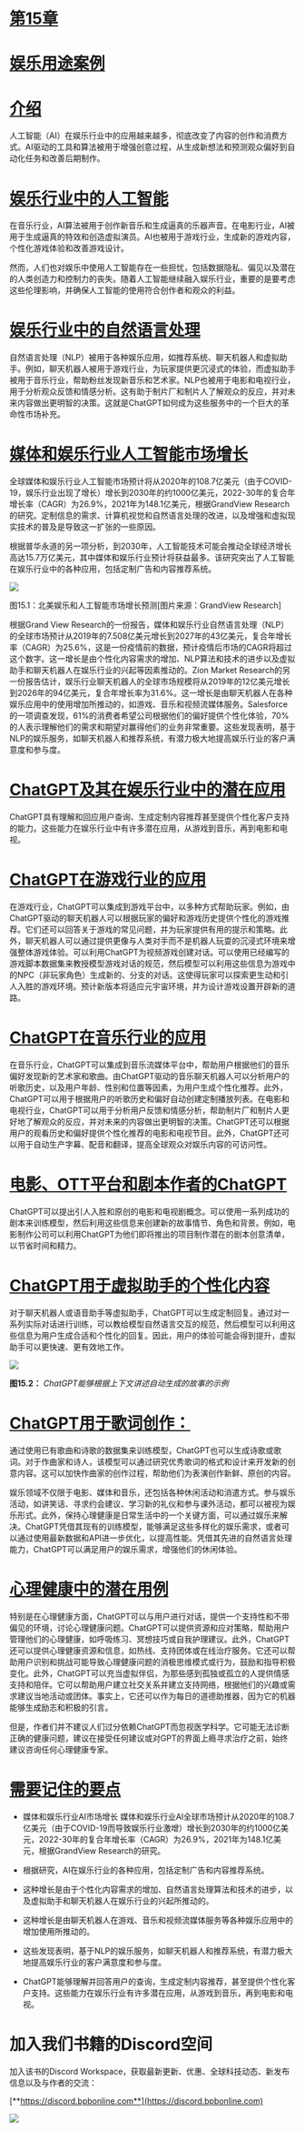 # [第15章](toc.xhtml#c15)

# [娱乐用途案例](toc.xhtml#c15)

# [介绍](toc.xhtml#s119a)

人工智能（AI）在娱乐行业中的应用越来越多，彻底改变了内容的创作和消费方式。AI驱动的工具和算法被用于增强创意过程，从生成新想法和预测观众偏好到自动化任务和改善后期制作。

# [娱乐行业中的人工智能](toc.xhtml#s120a)

在音乐行业，AI算法被用于创作新音乐和生成逼真的乐器声音。在电影行业，AI被用于生成逼真的特效和创造虚拟演员。AI也被用于游戏行业，生成新的游戏内容，个性化游戏体验和改善游戏设计。

然而，人们也对娱乐中使用人工智能存在一些担忧，包括数据隐私、偏见以及潜在的人类创造力和控制力的丧失。随着人工智能继续融入娱乐行业，重要的是要考虑这些伦理影响，并确保人工智能的使用符合创作者和观众的利益。

# [娱乐行业中的自然语言处理](toc.xhtml#s121a)

自然语言处理（NLP）被用于各种娱乐应用，如推荐系统、聊天机器人和虚拟助手。例如，聊天机器人被用于游戏行业，为玩家提供更沉浸式的体验，而虚拟助手被用于音乐行业，帮助粉丝发现新音乐和艺术家。NLP也被用于电影和电视行业，用于分析观众反馈和情感分析。这有助于制片厂和制片人了解观众的反应，并对未来内容做出更明智的决策。这就是ChatGPT如何成为这些服务中的一个巨大的革命性市场补充。

# [媒体和娱乐行业人工智能市场增长](toc.xhtml#s122a)

全球媒体和娱乐行业人工智能市场预计将从2020年的108.7亿美元（由于COVID-19，娱乐行业出现了增长）增长到2030年的约1000亿美元，2022-30年的复合年增长率（CAGR）为26.9%，2021年为148.1亿美元，根据GrandView Research的研究。定制信息的需求、计算机视觉和自然语言处理的改进，以及增强和虚拟现实技术的普及是导致这一扩张的一些原因。

根据普华永道的另一项分析，到2030年，人工智能技术可能会推动全球经济增长高达15.7万亿美元，其中媒体和娱乐行业预计将获益最多。该研究突出了人工智能在娱乐行业中的各种应用，包括定制广告和内容推荐系统。

![](images/Figure-15.1.jpg)

图15.1：北美娱乐和人工智能市场增长预测[图片来源：GrandView Research]

根据Grand View Research的一份报告，媒体和娱乐行业自然语言处理（NLP）的全球市场预计从2019年的7.508亿美元增长到2027年的43亿美元，复合年增长率（CAGR）为25.6%，这是一份疫情前的数据，预计疫情后市场的CAGR将超过这个数字。这一增长是由个性化内容需求的增加、NLP算法和技术的进步以及虚拟助手和聊天机器人在娱乐行业的兴起等因素推动的。Zion Market Research的另一份报告估计，娱乐行业聊天机器人的全球市场规模将从2019年的12亿美元增长到2026年的94亿美元，复合年增长率为31.6%。这一增长是由聊天机器人在各种娱乐应用中的使用增加所推动的，如游戏、音乐和视频流媒体服务。Salesforce的一项调查发现，61%的消费者希望公司根据他们的偏好提供个性化体验，70%的人表示理解他们的需求和期望对赢得他们的业务非常重要。这些发现表明，基于NLP的娱乐服务，如聊天机器人和推荐系统，有潜力极大地提高娱乐行业的客户满意度和参与度。

# [ChatGPT及其在娱乐行业中的潜在应用](toc.xhtml#s123a)

ChatGPT具有理解和回应用户查询、生成定制内容推荐甚至提供个性化客户支持的能力。这些能力在娱乐行业中有许多潜在应用，从游戏到音乐，再到电影和电视。

# [ChatGPT在游戏行业的应用](toc.xhtml#s124a)

在游戏行业，ChatGPT可以集成到游戏平台中，以多种方式帮助玩家。例如，由ChatGPT驱动的聊天机器人可以根据玩家的偏好和游戏历史提供个性化的游戏推荐。它们还可以回答关于游戏的常见问题，并为玩家提供有用的提示和策略。此外，聊天机器人可以通过提供更像与人类对手而不是机器人玩耍的沉浸式环境来增强整体游戏体验。可以利用ChatGPT为视频游戏创建对话。可以使用已经编写的游戏脚本数据集来教授模型游戏对话的规范，然后模型可以利用这些信息为游戏中的NPC（非玩家角色）生成新的、分支的对话。这使得玩家可以探索更生动和引人入胜的游戏环境。预计新版本将适应元宇宙环境，并为设计游戏设置开辟新的道路。

# [ChatGPT在音乐行业的应用](toc.xhtml#s125a)

在音乐行业，ChatGPT可以集成到音乐流媒体平台中，帮助用户根据他们的音乐偏好发现新的艺术家和歌曲。由ChatGPT驱动的音乐聊天机器人可以分析用户的听歌历史，以及用户年龄、性别和位置等因素，为用户生成个性化推荐。此外，ChatGPT可以用于根据用户的听歌历史和偏好自动创建定制播放列表。在电影和电视行业，ChatGPT可以用于分析用户反馈和情感分析，帮助制片厂和制片人更好地了解观众的反应，并对未来的内容做出更明智的决策。ChatGPT还可以根据用户的观看历史和偏好提供个性化推荐的电影和电视节目。此外，ChatGPT还可以用于自动生产字幕、配音和翻译，提高全球观众对娱乐内容的可访问性。

# [电影、OTT平台和剧本作者的ChatGPT](toc.xhtml#s126a)

ChatGPT可以提出引人入胜和原创的电影和电视剧概念。可以使用一系列成功的剧本来训练模型，然后利用这些信息来创建新的故事情节、角色和背景。例如，电影制作公司可以利用ChatGPT为他们即将推出的项目制作潜在的剧本创意清单，以节省时间和精力。

# [ChatGPT用于虚拟助手的个性化内容](toc.xhtml#s127a)

对于聊天机器人或语音助手等虚拟助手，ChatGPT可以生成定制回复。通过对一系列实际对话进行训练，可以教给模型自然语言交互的规范，然后模型可以利用这些信息为用户生成合适和个性化的回复。因此，用户的体验可能会得到提升，虚拟助手可以更快速、更有效地工作。

![](images/Figure-15.2.jpg)

**图15.2：** *ChatGPT能够根据上下文讲述自动生成的故事的示例*

# [ChatGPT用于歌词创作：](toc.xhtml#s128a)

通过使用已有歌曲和诗歌的数据集来训练模型，ChatGPT也可以生成诗歌或歌词。对于作曲家和诗人，该模型可以通过研究优秀歌词的格式和设计来开发新的创意内容。这可以加快作曲家的创作过程，帮助他们为表演创作新鲜、原创的内容。

娱乐领域不仅限于电影、媒体和音乐，还包括各种休闲活动和消遣方式。参与娱乐活动，如讲笑话、寻求约会建议、学习新的礼仪和参与课外活动，都可以被视为娱乐形式。此外，保持心理健康是日常生活中的一个关键方面，可以通过娱乐来解决。ChatGPT凭借其现有的训练模型，能够满足这些多样化的娱乐需求，或者可以通过使用最新数据和API进一步优化，以提高性能。凭借其先进的自然语言处理能力，ChatGPT可以满足用户的娱乐需求，增强他们的休闲体验。

# [心理健康中的潜在用例](toc.xhtml#s129a)

特别是在心理健康方面，ChatGPT可以与用户进行对话，提供一个支持性和不带偏见的环境，讨论心理健康问题。ChatGPT可以提供资源和应对策略，帮助用户管理他们的心理健康，如呼吸练习、冥想技巧或自我护理建议。此外，ChatGPT还可以提供心理健康资源和信息，如热线、支持团体或在线治疗服务。它还可以帮助用户识别和挑战可能导致心理健康问题的消极思维模式或行为，鼓励和指导积极变化。此外，ChatGPT可以充当虚拟伴侣，为那些感到孤独或孤立的人提供情感支持和陪伴。它可以帮助用户建立社交关系并建立支持网络，根据他们的兴趣或需求建议当地活动或团体。事实上，它还可以作为每日的道德助推器，因为它的机器能够生成励志和积极的引言。

但是，作者们并不建议人们过分依赖ChatGPT而忽视医学科学。它可能无法诊断正确的健康问题，建议在接受任何建议或对GPT的界面上瘾寻求治疗之前，始终建议咨询任何心理健康专家。

# [需要记住的要点](toc.xhtml#s130a)

+   媒体和娱乐行业AI市场增长 媒体和娱乐行业AI全球市场预计从2020年的108.7亿美元（由于COVID-19而导致娱乐行业激增）增长到2030年的约1000亿美元，2022-30年的复合年增长率（CAGR）为26.9%，2021年为148.1亿美元，根据GrandView Research的研究。

+   根据研究，AI在娱乐行业的各种应用，包括定制广告和内容推荐系统。

+   这种增长是由于个性化内容需求的增加、自然语言处理算法和技术的进步，以及虚拟助手和聊天机器人在娱乐行业的兴起所推动的。

+   这种增长是由聊天机器人在游戏、音乐和视频流媒体服务等各种娱乐应用中的增加使用所推动的。

+   这些发现表明，基于NLP的娱乐服务，如聊天机器人和推荐系统，有潜力极大地提高娱乐行业的客户满意度和参与度。

+   ChatGPT能够理解并回答用户的查询，生成定制内容推荐，甚至提供个性化客户支持。这些能力在娱乐行业有许多潜在应用，从游戏到音乐，再到电影和电视。

# 加入我们书籍的Discord空间

加入该书的Discord Workspace，获取最新更新、优惠、全球科技动态、新发布信息以及与作者的交流：

[**https://discord.bpbonline.com**](https://discord.bpbonline.com)

![](images/dis.jpg)
